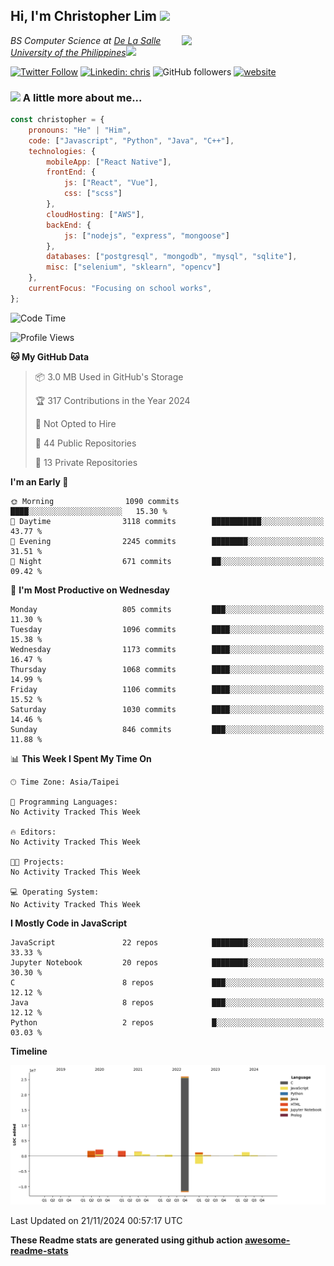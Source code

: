 <h2>Hi, I'm Christopher Lim <img src="https://media3.giphy.com/media/r3SVtaGUukD5V6UjzP/giphy.gif" width="50" /></h2>
<img align='right' src="https://media.giphy.com/media/M9gbBd9nbDrOTu1Mqx/giphy.gif" width="230">
<p><em>BS Computer Science at <a href="https://www.dlsu.edu.ph/">De La Salle University of the Philippines</a><img src="https://media.giphy.com/media/WUlplcMpOCEmTGBtBW/giphy.gif" width="30"> 
</em></p>

[![Twitter Follow](https://img.shields.io/twitter/follow/ClovesJL?label=Follow)](https://twitter.com/intent/follow?screen_name=ClovesJL)
[![Linkedin: chris](https://img.shields.io/badge/-chris-blue?style=flat-square&logo=Linkedin&logoColor=white&link=https://www.linkedin.com/in/christopher-lim-122831183/)](https://www.linkedin.com/in/christopher-lim-122831183/)
![GitHub followers](https://img.shields.io/github/followers/cc-visionary?label=Follow&style=social)
[![website](https://img.shields.io/badge/Website-46a2f1.svg?&style=flat-square&logo=Google-Chrome&logoColor=white&link=http://christopherlim.surge.sh/)](http://christopherlim.surge.sh/)

### <img src="https://media.giphy.com/media/VgCDAzcKvsR6OM0uWg/giphy.gif" width="50"> A little more about me...  

```javascript
const christopher = {
    pronouns: "He" | "Him",
    code: ["Javascript", "Python", "Java", "C++"],
    technologies: {
        mobileApp: ["React Native"],
        frontEnd: {
            js: ["React", "Vue"],
            css: ["scss"]
        },
        cloudHosting: ["AWS"],
        backEnd: {
            js: ["nodejs", "express", "mongoose"]
        },
        databases: ["postgresql", "mongodb", "mysql", "sqlite"],
        misc: ["selenium", "sklearn", "opencv"]
    },
    currentFocus: "Focusing on school works",
};
```

<!--START_SECTION:waka-->
![Code Time](http://img.shields.io/badge/Code%20Time-825%20hrs%2018%20mins-blue)

![Profile Views](http://img.shields.io/badge/Profile%20Views-4-blue)

**🐱 My GitHub Data** 

> 📦 3.0 MB Used in GitHub's Storage 
 > 
> 🏆 317 Contributions in the Year 2024
 > 
> 🚫 Not Opted to Hire
 > 
> 📜 44 Public Repositories 
 > 
> 🔑 13 Private Repositories 
 > 
**I'm an Early 🐤** 

```text
🌞 Morning                1090 commits        ████░░░░░░░░░░░░░░░░░░░░░   15.30 % 
🌆 Daytime                3118 commits        ███████████░░░░░░░░░░░░░░   43.77 % 
🌃 Evening                2245 commits        ████████░░░░░░░░░░░░░░░░░   31.51 % 
🌙 Night                  671 commits         ██░░░░░░░░░░░░░░░░░░░░░░░   09.42 % 
```
📅 **I'm Most Productive on Wednesday** 

```text
Monday                   805 commits         ███░░░░░░░░░░░░░░░░░░░░░░   11.30 % 
Tuesday                  1096 commits        ████░░░░░░░░░░░░░░░░░░░░░   15.38 % 
Wednesday                1173 commits        ████░░░░░░░░░░░░░░░░░░░░░   16.47 % 
Thursday                 1068 commits        ████░░░░░░░░░░░░░░░░░░░░░   14.99 % 
Friday                   1106 commits        ████░░░░░░░░░░░░░░░░░░░░░   15.52 % 
Saturday                 1030 commits        ████░░░░░░░░░░░░░░░░░░░░░   14.46 % 
Sunday                   846 commits         ███░░░░░░░░░░░░░░░░░░░░░░   11.88 % 
```


📊 **This Week I Spent My Time On** 

```text
🕑︎ Time Zone: Asia/Taipei

💬 Programming Languages: 
No Activity Tracked This Week

🔥 Editors: 
No Activity Tracked This Week

🐱‍💻 Projects: 
No Activity Tracked This Week

💻 Operating System: 
No Activity Tracked This Week
```

**I Mostly Code in JavaScript** 

```text
JavaScript               22 repos            ████████░░░░░░░░░░░░░░░░░   33.33 % 
Jupyter Notebook         20 repos            ████████░░░░░░░░░░░░░░░░░   30.30 % 
C                        8 repos             ███░░░░░░░░░░░░░░░░░░░░░░   12.12 % 
Java                     8 repos             ███░░░░░░░░░░░░░░░░░░░░░░   12.12 % 
Python                   2 repos             █░░░░░░░░░░░░░░░░░░░░░░░░   03.03 % 
```



**Timeline**

![Lines of Code chart](https://raw.githubusercontent.com/cc-visionary/cc-visionary/master/assets/bar_graph.png)


 Last Updated on 21/11/2024 00:57:17 UTC
<!--END_SECTION:waka-->

**These Readme stats are generated using github action [awesome-readme-stats](https://github.com/anmol098/waka-readme-stats)**
